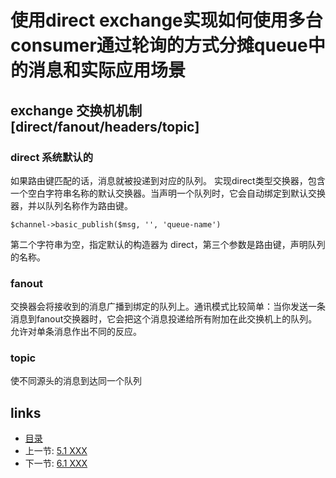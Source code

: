 使用direct exchange实现如何使用多台consumer通过轮询的方式分摊queue中的消息和实际应用场景 
=======================================

## exchange 交换机机制 [direct/fanout/headers/topic]

### direct 系统默认的
如果路由键匹配的话，消息就被投递到对应的队列。
实现direct类型交换器，包含一个空白字符串名称的默认交换器。当声明一个队列时，它会自动绑定到默认交换器，并以队列名称作为路由键。
```
$channel->basic_publish($msg, '', 'queue-name')
```
第二个字符串为空，指定默认的构造器为 direct，第三个参数是路由键，声明队列的名称。

### fanout
交换器会将接收到的消息广播到绑定的队列上。通讯模式比较简单：当你发送一条消息到fanout交换器时，它会把这个消息投递给所有附加在此交换机上的队列。
允许对单条消息作出不同的反应。

### topic
使不同源头的消息到达同一个队列


## links
  * [目录](<directory.md>)
  * 上一节: [5.1 XXX](<05.1.md>)
  * 下一节: [6.1 XXX ](<06.1.md>)